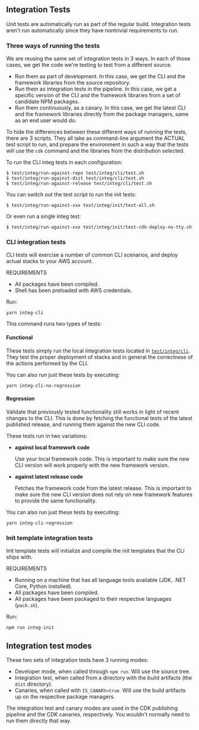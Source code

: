 ## Integration Tests

Unit tests are automatically run as part of the regular build. Integration tests
aren't run automatically since they have nontrivial requirements to run.

### Three ways of running the tests

We are reusing the same set of integration tests in 3 ways. In each of
those cases, we get the code we're testing to test from a different source.

- Run them as part of development. In this case, we get the CLI
  and the framework libraries from the source repository.
- Run them as integration tests in the pipeline. In this case, we get a specific
  version of the CLI and the framework libraries from a set of candidate NPM
  packages.
- Run them continuously, as a canary. In this case, we get the latest CLI and
  the framework libraries directly from the package managers, same as an
  end user would do.

To hide the differences between these different ways of running the tests,
there are 3 scripts. They all take as command-line argument the ACTUAL test
script to run, and prepare the environment in such a way that the tests
will use the `cdk` command and the libraries from the distribution selected.

To run the CLI integ tests in each configuration:

```
$ test/integ/run-against-repo test/integ/cli/test.sh
$ test/integ/run-against-dist test/integ/cli/test.sh
$ test/integ/run-against-release test/integ/cli/test.sh
```

You can switch out the test script to run the init tests:

```
$ test/integ/run-against-xxx test/integ/init/test-all.sh
```

Or even run a single integ test:

```
$ test/integ/run-against-xxx test/integ/init/test-cdk-deploy-no-tty.sh
```

### CLI integration tests

CLI tests will exercise a number of common CLI scenarios, and deploy actual
stacks to your AWS account.

REQUIREMENTS

* All packages have been compiled.
* Shell has been preloaded with AWS credentials.

Run:

```
yarn integ-cli
```

This command runs two types of tests:

#### Functional

These tests simply run the local integration tests located in [`test/integ/cli`](./test/integ/cli). They test the proper deployment of stacks and in general the correctness of the actions performed by the CLI.

You can also run just these tests by executing:

```console
yarn integ-cli-no-regression
```

#### Regression

Validate that previously tested functionality still works in light of recent changes to the CLI. This is done by fetching the functional tests of the latest published release, and running them against the new CLI code.

These tests run in two variations:

- **against local framework code**

  Use your local framework code. This is important to make sure the new CLI version
  will work properly with the new framework version.

- **against latest release code**

  Fetches the framework code from the latest release. This is important to make sure
  the new CLI version does not rely on new framework features to provide the same functionality.

You can also run just these tests by executing:

```console
yarn integ-cli-regression
```

### Init template integration tests

Init template tests will initialize and compile the init templates that the
CLI ships with.

REQUIREMENTS

* Running on a machine that has all language tools available (JDK, .NET Core,
  Python installed).
* All packages have been compiled.
* All packages have been packaged to their respective languages (`pack.sh`).

Run:

```
npm run integ-init
```

## Integration test modes

These two sets of integration tests have 3 running modes:

- Developer mode, when called through `npm run`. Will use the source tree.
- Integration test, when called from a directory with the build artifacts
  (the `dist` directory).
- Canaries, when called with `IS_CANARY=true`. Will use the build artifacts
  up on the respective package managers.

The integration test and canary modes are used in the CDK publishing pipeline
and the CDK canaries, respectively. You wouldn't normally need to run
them directly that way.
